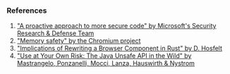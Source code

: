 <!-- markdownlint-disable MD041 -->

### References

1. ["A proactive approach to more secure code" by Microsoft's Security Research & Defense Team](https://msrc.microsoft.com/blog/2019/07/a-proactive-approach-to-more-secure-code/)
2. ["Memory safety" by the Chromium project](https://www.chromium.org/Home/chromium-security/memory-safety/)
3. ["Implications of Rewriting a Browser Component in Rust" by D. Hosfelt](https://hacks.mozilla.org/2019/02/rewriting-a-browser-component-in-rust/)
4. ["Use at Your Own Risk: The Java Unsafe API in the Wild" by Mastrangelo, Ponzanelli, Mocci, Lanza, Hauswirth & Nystrom](https://www.inf.usi.ch/lanza/Downloads/Mast2015a.pdf)

